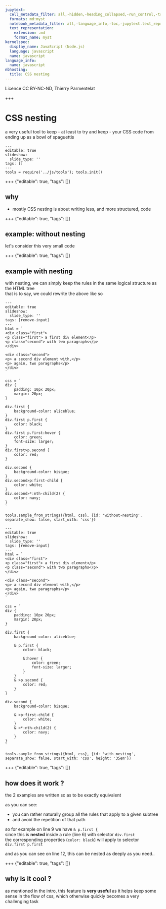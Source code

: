 ```yaml
---
jupytext:
  cell_metadata_filter: all,-hidden,-heading_collapsed,-run_control,-trusted
  formats: md:myst
  notebook_metadata_filter: all,-language_info,-toc,-jupytext.text_representation.jupytext_version,-jupytext.text_representation.format_version
  text_representation:
    extension: .md
    format_name: myst
kernelspec:
  display_name: JavaScript (Node.js)
  language: javascript
  name: javascript
language_info:
  name: javascript
nbhosting:
  title: CSS nesting
---
```


Licence CC BY-NC-ND, Thierry Parmentelat

+++

# CSS nesting

a very useful tool to keep - at least to try and keep - your CSS code from ending up as a bowl of  spaguettis

```{code-cell}
---
editable: true
slideshow:
  slide_type: ''
tags: []
---
tools = require('../js/tools'); tools.init()
```

+++ {"editable": true, "tags": []}

## why

* mostly CSS nesting is about writing less, and more structured, code

+++ {"editable": true, "tags": []}

## example: without nesting

let's consider this very small code

+++ {"editable": true, "tags": []}

## example with nesting

with nesting, we can simply keep the rules in the same logical structure as the HTML tree  
that is to say, we could rewrite the above like so

```{code-cell}
---
editable: true
slideshow:
  slide_type: ''
tags: [remove-input]
---
html = `
<div class="first">
<p class="first"> a first div element</p>
<p class="second"> with two paragraphs</p>
</div>

<div class="second">
<p> a second div element with,</p>
<p> again, two paragraphs</p>
</div>
`

css = `
div {
    padding: 10px 20px;
    margin: 20px;
}

div.first {
    background-color: aliceblue;
}
div.first p.first {
    color: black;
}
div.first p.first:hover {
    color: green;
    font-size: larger;
}
div.first>p.second {
    color: red;
}

div.second {
    background-color: bisque;
}
div.second>p:first-child {
    color: white;
}
div.second>*:nth-child(2) {
    color: navy;
}
`

tools.sample_from_strings({html, css}, {id: 'without-nesting', separate_show: false, start_with: 'css'})
```

```{code-cell}
---
editable: true
slideshow:
  slide_type: ''
tags: [remove-input]
---
html = `
<div class="first">
<p class="first"> a first div element</p>
<p class="second"> with two paragraphs</p>
</div>

<div class="second">
<p> a second div element with,</p>
<p> again, two paragraphs</p>
</div>
`

css = `
div {
    padding: 10px 20px;
    margin: 20px;
}

div.first {
    background-color: aliceblue;

    & p.first {
        color: black;

        &:hover {
            color: green;
            font-size: larger;
        }
    }
    & >p.second {
        color: red;
    }
}

div.second {
    background-color: bisque;

    & >p:first-child {
        color: white;
    }
    & >*:nth-child(2) {
        color: navy;
    }
}
`

tools.sample_from_strings({html, css}, {id: 'with_nesting', separate_show: false, start_with: 'css', height: '35em'})
```

+++ {"editable": true, "tags": []}

## how does it work ?

the 2 examples are written so as to be exactly equivalent

as you can see:

- you can rather naturally group all the rules that apply to a given subtree
- and avoid the repetition of that path

so for example on line 9 we have `& p.first {`  
since this is **nested** inside a rule (line 6) with selector `div.first`  
the corresponding properties (`color: black`) will apply to selector  
`div.first p.first`

and as you can see on line 12, this can be nested as deeply as you need..

+++ {"editable": true, "tags": []}

## why is it cool ?

as mentioned in the intro, this feature is **very useful** as it helps keep some sense in the flow of css, which otherwise quickly becomes a very challenging task
